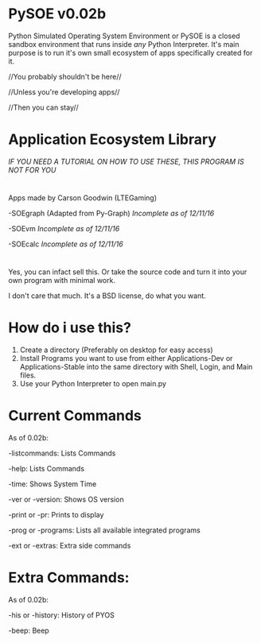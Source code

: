 # PySOE v0.02b
Python Simulated Operating System Environment or PySOE is a closed sandbox environment that runs inside *any* Python Interpreter. It's main purpose is to run it's own small ecosystem of apps specifically created for it.

//You probably shouldn't be here//

//Unless you're developing apps//

//Then you can stay//


# Application Ecosystem Library
*IF YOU NEED A TUTORIAL ON HOW TO USE THESE, THIS PROGRAM IS NOT FOR YOU*
#
Apps made by Carson Goodwin (LTEGaming)

-SOEgraph (Adapted from Py-Graph) *Incomplete as of 12/11/16*

-SOEvm *Incomplete as of 12/11/16*

-SOEcalc *Incomplete as of 12/11/16*
# 

Yes, you can infact sell this. Or take the source code and turn it into your own program with minimal work. 

I don't care that much. It's a BSD license, do what you want.

# How do i use this?

1. Create a directory (Preferably on desktop for easy access)
2. Install Programs you want to use from either Applications-Dev or Applications-Stable into the same directory with Shell, Login, and Main files.
3. Use your Python Interpreter to open main.py

# Current Commands
As of 0.02b:

-listcommands: Lists Commands

-help: Lists Commands

-time: Shows System Time

-ver or -version: Shows OS version

-print or -pr: Prints to display

-prog or -programs: Lists all available integrated programs

-ext or -extras: Extra side commands

# Extra Commands:
As of 0.02b:

-his or -history: History of PYOS

-beep: Beep
